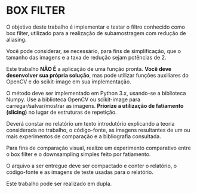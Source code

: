 # BOX FILTER

O objetivo deste trabalho é implementar e testar o filtro conhecido como box filter, utilizado para a realização de subamostragem com redução de aliasing.

Você pode considerar, se necessário, para fins de simplificação, que o tamanho das imagens e a taxa de redução sejam potências de 2. 

Este trabalho **NÃO É** a aplicação de uma função pronta. **Você deve desenvolver sua própria solução**, mas pode utilizar funções auxiliares do OpenCV e do scikit-image em sua implementação. 

O método deve ser implementado em Python 3.x, usando-se a biblioteca Numpy. Use a biblioteca OpenCV ou scikit-image para carregar/salvar/mostrar as imagens. **Priorize a utilização de fatiamento (slicing)** no lugar de estruturas de repetição.

Deverá constar no relatório um texto introdutório explicando a teoria considerada no trabalho, o código-fonte, as imagens resultantes de um ou mais experimentos de comparação e a bibliografia consultada.

Para fins de comparação visual, realize um experimento comparativo entre o box filter e o downsampling simples feito por fatiamento.

O arquivo a ser entregue deve ser compactado e conter o relatório, o código-fonte e as imagens de teste usadas para o relatório.

Este trabalho pode ser realizado em dupla.